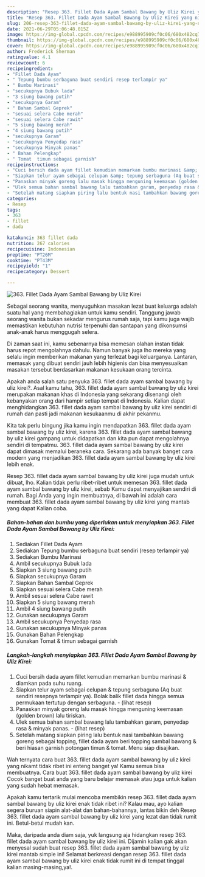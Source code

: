 ```yaml
---
description: "Resep 363. Fillet Dada Ayam Sambal Bawang by Uliz Kirei yang nikmat Untuk Jualan"
title: "Resep 363. Fillet Dada Ayam Sambal Bawang by Uliz Kirei yang nikmat Untuk Jualan"
slug: 206-resep-363-fillet-dada-ayam-sambal-bawang-by-uliz-kirei-yang-nikmat-untuk-jualan
date: 2021-06-29T05:06:48.015Z
image: https://img-global.cpcdn.com/recipes/e988995909cf0c06/680x482cq70/363-fillet-dada-ayam-sambal-bawang-by-uliz-kirei-foto-resep-utama.jpg
thumbnail: https://img-global.cpcdn.com/recipes/e988995909cf0c06/680x482cq70/363-fillet-dada-ayam-sambal-bawang-by-uliz-kirei-foto-resep-utama.jpg
cover: https://img-global.cpcdn.com/recipes/e988995909cf0c06/680x482cq70/363-fillet-dada-ayam-sambal-bawang-by-uliz-kirei-foto-resep-utama.jpg
author: Frederick Sherman
ratingvalue: 4.1
reviewcount: 6
recipeingredient:
- "Fillet Dada Ayam"
- " Tepung bumbu serbaguna buat sendiri resep terlampir ya"
- " Bumbu Marinasi"
- "secukupnya Bubuk lada"
- "3 siung bawang putih"
- "secukupnya Garam"
- " Bahan Sambal Geprek"
- "sesuai selera Cabe merah"
- "sesuai selera Cabe rawit"
- "5 siung bawang merah"
- "4 siung bawang putih"
- "secukupnya Garam"
- "secukupnya Penyedap rasa"
- "secukupnya Minyak panas"
- " Bahan Pelengkap"
- " Tomat  timun sebagai garnish"
recipeinstructions:
- "Cuci bersih dada ayam fillet kemudian memarkan bumbu marinasi &amp; diamkan pada suhu ruang."
- "Siapkan telur ayam sebagai celupan &amp; tepung serbaguna (Aq buat sendiri resepnya terlampir ya). Bolak balik fillet dada hingga semua permukaan tertutup dengan serbaguna.           (lihat resep)"
- "Panaskan minyak goreng lalu masak hingga menguning keemasan (golden brown) lalu tiriskan."
- "Ulek semua bahan sambal bawang lalu tambahkan garam, penyedap rasa &amp; minyak panas.           (lihat resep)"
- "Setelah matang siapkan piring lalu bentuk nasi tambahkan bawang goreng sebagai topping, fillet dada ayam beri topping sambal bawang &amp; beri hiasan garnish potongan timun &amp; tomat. Menu siap disajikan."
categories:
- Resep
tags:
- 363
- fillet
- dada

katakunci: 363 fillet dada 
nutrition: 267 calories
recipecuisine: Indonesian
preptime: "PT26M"
cooktime: "PT43M"
recipeyield: "1"
recipecategory: Dessert

---
```



![363. Fillet Dada Ayam Sambal Bawang by Uliz Kirei](https://img-global.cpcdn.com/recipes/e988995909cf0c06/680x482cq70/363-fillet-dada-ayam-sambal-bawang-by-uliz-kirei-foto-resep-utama.jpg)

Sebagai seorang wanita, menyuguhkan masakan lezat buat keluarga adalah suatu hal yang membahagiakan untuk kamu sendiri. Tanggung jawab seorang  wanita bukan sekadar mengurus rumah saja, tapi kamu juga wajib memastikan kebutuhan nutrisi terpenuhi dan santapan yang dikonsumsi anak-anak harus menggugah selera.

Di zaman  saat ini, kamu sebenarnya bisa memesan olahan instan tidak harus repot mengolahnya dahulu. Namun banyak juga lho mereka yang selalu ingin memberikan makanan yang terlezat bagi keluarganya. Lantaran, memasak yang dibuat sendiri jauh lebih higienis dan bisa menyesuaikan masakan tersebut berdasarkan makanan kesukaan orang tercinta. 



Apakah anda salah satu penyuka 363. fillet dada ayam sambal bawang by uliz kirei?. Asal kamu tahu, 363. fillet dada ayam sambal bawang by uliz kirei merupakan makanan khas di Indonesia yang sekarang disenangi oleh kebanyakan orang dari hampir setiap tempat di Indonesia. Kalian dapat menghidangkan 363. fillet dada ayam sambal bawang by uliz kirei sendiri di rumah dan pasti jadi makanan kesukaanmu di akhir pekanmu.

Kita tak perlu bingung jika kamu ingin mendapatkan 363. fillet dada ayam sambal bawang by uliz kirei, karena 363. fillet dada ayam sambal bawang by uliz kirei gampang untuk didapatkan dan kita pun dapat mengolahnya sendiri di tempatmu. 363. fillet dada ayam sambal bawang by uliz kirei dapat dimasak memalui beraneka cara. Sekarang ada banyak banget cara modern yang menjadikan 363. fillet dada ayam sambal bawang by uliz kirei lebih enak.

Resep 363. fillet dada ayam sambal bawang by uliz kirei juga mudah untuk dibuat, lho. Kalian tidak perlu ribet-ribet untuk memesan 363. fillet dada ayam sambal bawang by uliz kirei, sebab Kamu dapat menyajikan sendiri di rumah. Bagi Anda yang ingin membuatnya, di bawah ini adalah cara membuat 363. fillet dada ayam sambal bawang by uliz kirei yang mantab yang dapat Kalian coba.

<!--inarticleads1-->

##### Bahan-bahan dan bumbu yang diperlukan untuk menyiapkan 363. Fillet Dada Ayam Sambal Bawang by Uliz Kirei:

1. Sediakan Fillet Dada Ayam
1. Sediakan  Tepung bumbu serbaguna buat sendiri (resep terlampir ya)
1. Sediakan  Bumbu Marinasi
1. Ambil secukupnya Bubuk lada
1. Siapkan 3 siung bawang putih
1. Siapkan secukupnya Garam
1. Siapkan  Bahan Sambal Geprek
1. Siapkan sesuai selera Cabe merah
1. Ambil sesuai selera Cabe rawit
1. Siapkan 5 siung bawang merah
1. Ambil 4 siung bawang putih
1. Gunakan secukupnya Garam
1. Ambil secukupnya Penyedap rasa
1. Gunakan secukupnya Minyak panas
1. Gunakan  Bahan Pelengkap
1. Gunakan  Tomat &amp; timun sebagai garnish




<!--inarticleads2-->

##### Langkah-langkah menyiapkan 363. Fillet Dada Ayam Sambal Bawang by Uliz Kirei:

1. Cuci bersih dada ayam fillet kemudian memarkan bumbu marinasi &amp; diamkan pada suhu ruang.
1. Siapkan telur ayam sebagai celupan &amp; tepung serbaguna (Aq buat sendiri resepnya terlampir ya). Bolak balik fillet dada hingga semua permukaan tertutup dengan serbaguna. -           (lihat resep)
1. Panaskan minyak goreng lalu masak hingga menguning keemasan (golden brown) lalu tiriskan.
1. Ulek semua bahan sambal bawang lalu tambahkan garam, penyedap rasa &amp; minyak panas. -           (lihat resep)
1. Setelah matang siapkan piring lalu bentuk nasi tambahkan bawang goreng sebagai topping, fillet dada ayam beri topping sambal bawang &amp; beri hiasan garnish potongan timun &amp; tomat. Menu siap disajikan.




Wah ternyata cara buat 363. fillet dada ayam sambal bawang by uliz kirei yang nikamt tidak ribet ini enteng banget ya! Kamu semua bisa membuatnya. Cara buat 363. fillet dada ayam sambal bawang by uliz kirei Cocok banget buat anda yang baru belajar memasak atau juga untuk kalian yang sudah hebat memasak.

Apakah kamu tertarik mulai mencoba membikin resep 363. fillet dada ayam sambal bawang by uliz kirei enak tidak ribet ini? Kalau mau, ayo kalian segera buruan siapin alat-alat dan bahan-bahannya, lantas bikin deh Resep 363. fillet dada ayam sambal bawang by uliz kirei yang lezat dan tidak rumit ini. Betul-betul mudah kan. 

Maka, daripada anda diam saja, yuk langsung aja hidangkan resep 363. fillet dada ayam sambal bawang by uliz kirei ini. Dijamin kalian gak akan menyesal sudah buat resep 363. fillet dada ayam sambal bawang by uliz kirei mantab simple ini! Selamat berkreasi dengan resep 363. fillet dada ayam sambal bawang by uliz kirei enak tidak rumit ini di tempat tinggal kalian masing-masing,ya!.

